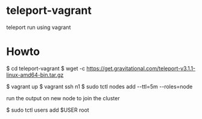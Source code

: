 # teleport-vagrant
teleport run using vagrant

# Howto
$ cd teleport-vagrant
$ wget -c https://get.gravitational.com/teleport-v3.1.1-linux-amd64-bin.tar.gz

$ vagrant up
$ vagrant ssh n1
$ sudo tctl nodes add --ttl=5m --roles=node

run the output on new node to join the cluster

$ sudo tctl users add $USER root

